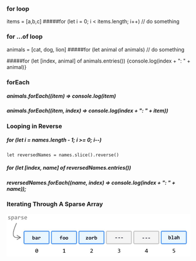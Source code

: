 ### for loop
items = [a,b,c]
#####for (let i = 0; i < items.length; i++)
    // do something


### for ...of loop
animals = [cat, dog, lion]
#####for (let animal of animals)
    // do something

#####for (let [index, animal] of animals.entries())
    {console.log(index + ": " + animal)}

### forEach
##### animals.forEach((item) => console.log(item)
##### animals.forEach((item, index) => console.log(index + ": " + item))

### Looping in Reverse
##### for (let i = names.length - 1; i >= 0; i--) 

    let reversedNames = names.slice().reverse()
##### for (let [index, name] of reversedNames.entries())
##### reversedNames.forEach((name, index) => console.log(index + ": " + name));

### Iterating Through A Sparse Array
![alt text](image.png)
